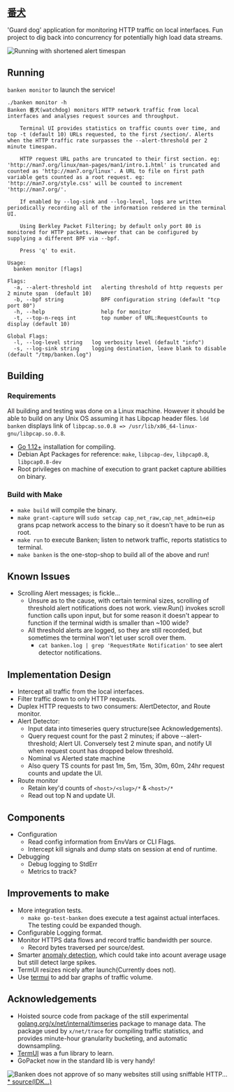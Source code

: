 [番犬](https://jisho.org/word/%E7%95%AA%E7%8A%AC)
------

'Guard dog' application for monitoring HTTP traffic on local interfaces. Fun project to dig back into concurrency for potentially high load data streams.

![Running with shortened alert timespan](https://user-images.githubusercontent.com/489062/74881612-7d09a900-5322-11ea-9742-44e7fe98937d.png)

## Running

`banken monitor` to launch the service!

```
./banken monitor -h
Banken 番犬(watchdog) monitors HTTP network traffic from local interfaces and analyses request sources and throughput. 
	
	Terminal UI provides statistics on traffic counts over time, and top -t (default 10) URLs requested, to the first /section/. Alerts when the HTTP traffic rate surpasses the --alert-threshold per 2 minute timespan.

	HTTP request URL paths are truncated to their first section. eg: 'http://man7.org/linux/man-pages/man1/intro.1.html' is truncated and counted as 'http://man7.org/linux'. A URL to file on first path variable gets counted as a root request. eg: 'http://man7.org/style.css' will be counted to increment 'http://man7.org/'.

	If enabled by --log-sink and --log-level, logs are written periodically recording all of the information rendered in the terminal UI.

	Using Berkley Packet Filtering; by default only port 80 is monitored for HTTP packets. However that can be configured by supplying a different BPF via --bpf.

	Press 'q' to exit.

Usage:
  banken monitor [flags]

Flags:
  -a, --alert-threshold int   alerting threshold of http requests per 2 minute span  (default 10)
  -b, --bpf string            BPF configuration string (default "tcp port 80")
  -h, --help                  help for monitor
  -t, --top-n-reqs int        top number of URL:RequestCounts to display (default 10)

Global Flags:
  -l, --log-level string   log verbosity level (default "info")
  -s, --log-sink string    logging destination, leave blank to disable (default "/tmp/banken.log")
```


## Building

### Requirements

All building and testing was done on a Linux machine. However it should be able to build on any Unix OS assuming it has Libpcap header files. `ldd banken` displays link of `libpcap.so.0.8 => /usr/lib/x86_64-linux-gnu/libpcap.so.0.8`.

* [Go 1.12+](https://golang.org/doc/install) installation for compiling.
* Debian Apt Packages for reference: `make`, `libpcap-dev`, `libpcap0.8`, `libpcap0.8-dev`
* Root privileges on machine of execution to grant packet capture abilities on binary.

### Build with Make

* `make build` will compile the binary.
* `make grant-capture` will `sudo setcap cap_net_raw,cap_net_admin=eip` grans pcap network access to the binary so it doesn't have to be run as root.
* `make run` to execute Banken; listen to network traffic, reports statistics to terminal.
* `make banken` is the one-stop-shop to build all of the above and run!

## Known Issues

* Scrolling Alert messages; is fickle...
    * Unsure as to the cause, with certain terminal sizes, scrolling of threshold alert notifications does not work. view.Run() invokes scroll function calls upon input, but for some reason it doesn't appear to function if the terminal width is smaller than ~100 wide?
    * All threshold alerts are logged, so they are still recorded, but sometimes the terminal won't let user scroll over them.
        * `cat banken.log | grep 'RequestRate Notification'` to see alert detector notifications.

## Implementation Design

* Intercept all traffic from the local interfaces.
* Filter traffic down to only HTTP requests.
* Duplex HTTP requests to two consumers: AlertDetector, and Route monitor.
* Alert Detector:
    * Input data into timeseries query structure(see Acknowledgements).
    * Query request count for the past 2 minutes; if above --alert-threshold; Alert UI. Conversely test 2 minute span, and notify UI when request count has dropped below threshold.
    * Nominal vs Alerted state machine
    * Also query TS counts for past 1m, 5m, 15m, 30m, 60m, 24hr request counts and update the UI.
* Route monitor
    * Retain key'd counts of `<host>/<slug>/*` & `<host>/*`
    * Read out top N and update UI.

## Components

* Configuration 
    * Read config information from EnvVars or CLI Flags.
    * Intercept kill signals and dump stats on session at end of runtime.
* Debugging
    * Debug logging to StdErr
    * Metrics to track?

## Improvements to make
* More integration tests. 
    * `make go-test-banken` does execute a test against actual interfaces. The testing could be expanded though.
* Configurable Logging format.
* Monitor HTTPS data flows and record traffic bandwidth per source.
    * Record bytes traversed per source/dest.
* Smarter [anomaly detection](https://github.com/lytics/anomalyzer), which could take into acount average usage but still detect large spikes.
* TermUI resizes nicely after launch(Currently does not).
* Use [termui](https://github.com/gizak/termui) to add bar graphs of traffic volume.

## Acknowledgements

* Hoisted source code from package of the still experimental [golang.org/x/net/internal/timseries](https://pkg.go.dev/golang.org/x/net@v0.0.0-20200202094626-16171245cfb2/internal/timeseries?tab=doc) package to manage data. The package used by `x/net/trace` for compiling traffic statistics, and provides minute-hour granularity bucketing, and automatic downsampling.
* [TermUI](https://github.com/gizak/termui) was a fun library to learn.
* GoPacket now in the standard lib is very handy!

![Banken does not approve of so many websites still using sniffable HTTP...](https://i.ytimg.com/vi/j8ctVhScNW0/hqdefault.jpg)
[* source(IDK...)](https://www.youtube.com/watch?v=j8ctVhScNW0)